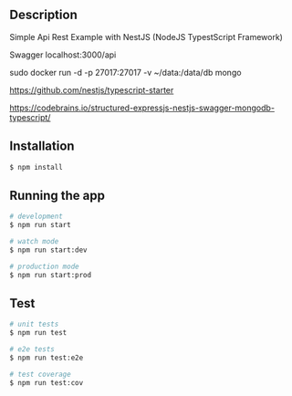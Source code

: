 ## Description

Simple Api Rest Example with NestJS (NodeJS TypestScript Framework)

Swagger localhost:3000/api

sudo docker run -d -p 27017:27017 -v ~/data:/data/db mongo

https://github.com/nestjs/typescript-starter

https://codebrains.io/structured-expressjs-nestjs-swagger-mongodb-typescript/

## Installation

```bash
$ npm install
```

## Running the app

```bash
# development
$ npm run start

# watch mode
$ npm run start:dev

# production mode
$ npm run start:prod
```

## Test

```bash
# unit tests
$ npm run test

# e2e tests
$ npm run test:e2e

# test coverage
$ npm run test:cov
```
